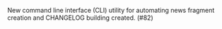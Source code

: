 New command line interface (CLI) utility for automating news fragment creation and CHANGELOG building created. (#82)

